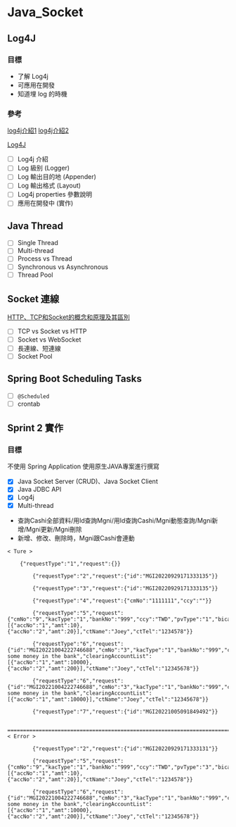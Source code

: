 # Java_Socket

## Log4J
### 目標
- 了解 Log4j
- 可應用在開發
- 知道埋 log 的時機

### 參考
[log4j介紹1](https://ithelp.ithome.com.tw/articles/10261299?sc=rss.iron)
[log4j介紹2](https://dotblogs.azurewebsites.net/Leon-Yang/2021/01/06/155519)

[Log4J](https://hackmd.io/@IDdlPCCwQoeX-9DvmEbLyw/B1DUJcCZo)

- [ ] Log4j 介紹
- [ ] Log 級别 (Logger)
- [ ] Log 輸出目的地 (Appender)
- [ ] Log 輸出格式 (Layout)
- [ ] Log4j properties 參數說明
- [ ] 應用在開發中 (實作)

## Java Thread

- [ ] Single Thread
- [ ] Multi-thread
- [ ] Process vs Thread
- [ ] Synchronous vs Asynchronous
- [ ] Thread Pool

## Socket 連線

[HTTP、TCP和Socket的概念和原理及其區別](https://www.jianshu.com/p/947a2673102a)

- [ ] TCP  vs Socket vs HTTP
- [ ] Socket vs WebSocket
- [ ] 長連線、短連線
- [ ] Socket Pool

## Spring Boot Scheduling Tasks

- [ ] `@Scheduled `
- [ ] crontab

## Sprint 2 實作
### 目標

不使用 Spring Application
使用原生JAVA專案進行撰寫

- [x] Java Socket Server (CRUD)、Java Socket Client 
- [x] Java JDBC API
- [x] Log4j
- [x] Multi-thread

* 查詢Cashi全部資料/用Id查詢Mgni/用Id查詢Cashi/Mgni動態查詢/Mgni新增/Mgni更新/Mgni刪除
* 新增、修改、刪除時，Mgni跟Cashi會連動

```java=
< Ture >  
      
	{"requestType":"1","request":{}}

        {"requestType":"2","request":{"id":"MGI20220929171333135"}}

        {"requestType":"3","request":{"id":"MGI20220929171333135"}}

        {"requestType":"4","request":{"cmNo":"1111111","ccy":""}}

        {"requestType":"5","request":{"cmNo":"9","kacType":"1","bankNo":"999","ccy":"TWD","pvType":"1","bicaccNo":"0000000","iType":"1","pReason":"money","clearingAccountList":[{"accNo":"1","amt":10},{"accNo":"2","amt":20}],"ctName":"Joey","ctTel":"1234578"}}

        {"requestType":"6","request":{"id":"MGI20221004222746688","cmNo":"3","kacType":"1","bankNo":"999","ccy":"TWD","pvType":"1","bicaccNo":"0000000","iType":"1","pReason":"deposit some money in the bank","clearingAccountList":[{"accNo":"1","amt":10000},{"accNo":"2","amt":200}],"ctName":"Joey","ctTel":"12345678"}}

        {"requestType":"6","request":{"id":"MGI20221004222746688","cmNo":"3","kacType":"1","bankNo":"999","ccy":"TWD","pvType":"1","bicaccNo":"0000000","iType":"1","pReason":"deposit some money in the bank","clearingAccountList":[{"accNo":"1","amt":10000}],"ctName":"Joey","ctTel":"12345678"}}

        {"requestType":"7","request":{"id":"MGI20221005091849492"}}

        =================================================================================================================
< Error >

        {"requestType":"2","request":{"id":"MGI20220929171333131"}}

        {"requestType":"5","request":{"cmNo":"9","kacType":"1","bankNo":"999","ccy":"TWD","pvType":"3","bicaccNo":"0000000","iType":"1","pReason":"money","clearingAccountList":[{"accNo":"1","amt":10},{"accNo":"2","amt":20}],"ctName":"Joey","ctTel":"1234578"}}

        {"requestType":"6","request":{"id":"MGI20221004222746688","cmNo":"3","kacType":"1","bankNo":"999","ccy":"HKD","pvType":"3","bicaccNo":"0000000","iType":"1","pReason":"deposit some money in the bank","clearingAccountList":[{"accNo":"1","amt":10000},{"accNo":"2","amt":200}],"ctName":"Joey","ctTel":"12345678"}}
```
